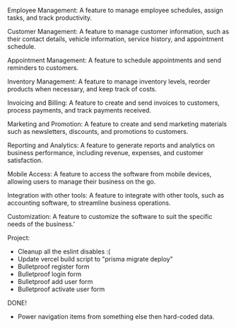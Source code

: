 Employee Management: A feature to manage employee schedules, assign tasks, and track productivity.

Customer Management: A feature to manage customer information, such as their contact details, vehicle information, service history, and appointment schedule.

Appointment Management: A feature to schedule appointments and send reminders to customers.

Inventory Management: A feature to manage inventory levels, reorder products when necessary, and keep track of costs.

Invoicing and Billing: A feature to create and send invoices to customers, process payments, and track payments received.

Marketing and Promotion: A feature to create and send marketing materials such as newsletters, discounts, and promotions to customers.

Reporting and Analytics: A feature to generate reports and analytics on business performance, including revenue, expenses, and customer satisfaction.

Mobile Access: A feature to access the software from mobile devices, allowing users to manage their business on the go.

Integration with other tools: A feature to integrate with other tools, such as accounting software, to streamline business operations.

Customization: A feature to customize the software to suit the specific needs of the business.'



Project:
- Cleanup all the eslint disables :(
- Update vercel build script to "prisma migrate deploy"
- Bulletproof register form
- Bulletproof login form
- Bulletproof add user form
- Bulletproof activate user form


DONE!
- Power navigation items from something else then hard-coded data.